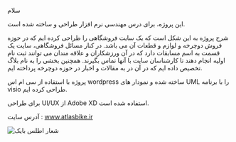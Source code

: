 سلام

این پروژه، برای درس مهندسی نرم افزار طراحی و ساخته شده است.

شرح پروژه به این شکل است که یک سایت فروشگاهی را طراحی کرده ایم که در حوزه فروش دوچرخه و لوازم و قطعات آن می باشد. در کنار مسائل فروشگاهی، سایت یک قسمت به اسم مسابقات دارد که در آن ورزشکاران و علاقه مندان می توانند ثبت نام اولیه انجام دهند تا کارشناسان سایت با آنها تماس بگیرند. همچنین بخشی را به نام بلاگ تخصیص داده ایم که در آن در به مقالات و اخبار در حوزه دوچرخه پرداخته ایم. 

 پروژه با استفاده از سی ام اس wordpress ساخته شده و نمودار های UML را با برنامه visio طراحی کرده ایم.

برای طراحی UI/UX از Adobe XD  استفاده شده است.

آدرس سایت : www.atlasbike.ir



![شعار اطلس بایک](https://user-images.githubusercontent.com/38757964/173203430-964c2d8d-6c1c-4ba6-8fe2-c7852d41d4c6.png)
